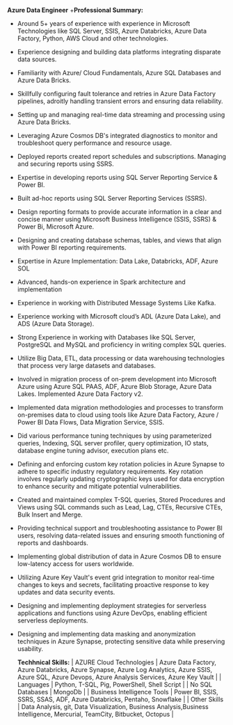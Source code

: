 **Azure Data Engineer**
+**Professional Summary:**
* Around 5+ years of experience with experience in Microsoft Technologies like SQL Server, SSIS, Azure Databricks, Azure Data Factory, Python, AWS Cloud and other technologies. 
* Experience designing and building data platforms integrating disparate data sources.
* Familiarity with Azure/ Cloud Fundamentals, Azure SQL Databases and Azure Data Bricks.
* Skillfully configuring fault tolerance and retries in Azure Data Factory pipelines, adroitly handling transient errors and ensuring data reliability.
* Setting up and managing real-time data streaming and processing using Azure Data Bricks.
* Leveraging Azure Cosmos DB's integrated diagnostics to monitor and troubleshoot query performance and resource usage.
* Deployed reports created report schedules and subscriptions. Managing and securing reports using SSRS.
* Expertise in developing reports using SQL Server Reporting Service & Power BI.
* Built ad-hoc reports using SQL Server Reporting Services (SSRS).
* Design reporting formats to provide accurate information in a clear and concise manner using Microsoft Business Intelligence (SSIS, SSRS) & Power Bi, Microsoft Azure.
* Designing and creating database schemas, tables, and views that align with Power BI reporting requirements.
* Expertise in Azure Implementation: Data Lake, Databricks, ADF, Azure SOL
* Advanced, hands-on experience in Spark architecture and implementation
* Experience in working with Distributed Message Systems Like Kafka.
* Experience working with Microsoft cloud’s ADL (Azure Data Lake), and ADS (Azure Data Storage).
* Strong Experience in working with Databases like SQL Server, PostgreSQL and MySQL and proficiency in writing complex SQL queries.
* Utilize Big Data, ETL, data processing or data warehousing technologies that process very large datasets and databases.
* Involved in migration process of on-prem development into Microsoft Azure using Azure SQL PAAS, ADF, Azure Blob Storage, Azure Data Lakes. Implemented Azure Data Factory v2.
* Implemented data migration methodologies and processes to transform on-premises data to cloud using tools like Azure Data Factory, Azure / Power BI Data Flows, Data Migration Service, SSIS.
* Did various performance tuning techniques by using parameterized queries, Indexing, SQL server profiler, query optimization, IO stats, database engine tuning advisor, execution plans etc.
* Defining and enforcing custom key rotation policies in Azure Synapse to adhere to specific industry regulatory requirements. Key rotation involves regularly updating cryptographic keys used for data encryption to enhance security and mitigate potential vulnerabilities.
* Created and maintained complex T-SQL queries, Stored Procedures and Views using SQL commands such as Lead, Lag, CTEs, Recursive CTEs, Bulk Insert and Merge.
* Providing technical support and troubleshooting assistance to Power BI users, resolving data-related issues and ensuring smooth functioning of reports and dashboards.
* Implementing global distribution of data in Azure Cosmos DB to ensure low-latency access for users worldwide.
* Utilizing Azure Key Vault's event grid integration to monitor real-time changes to keys and secrets, facilitating proactive response to key updates and data security events.
* Designing and implementing deployment strategies for serverless applications and functions using Azure DevOps, enabling efficient serverless deployments.
* Designing and implementing data masking and anonymization techniques in Azure Synapse, protecting sensitive data while preserving usability.
  
  **Techhnical Skills:**
  | AZURE Cloud Technologies | Azure Data Factory, Azure Databricks, Azure Synapse, Azure Log Analytics, Azure SSIS, Azure SQL, Azure Devops, Azure Analysis Services, Azure Key Vault |
  | Languages | Python, T-SQL, Pig, PowerShell, Shell Script |
  | No SQL Databases | MongoDb |
  | Business Intelligence Tools | Power BI, SSIS, SSRS, SSAS, ADF, Azure Databricks, Pentaho, Snowflake |
  | Other Skills | Data Analysis, git, Data Visualization, Business Analysis,Business Intelligence, Mercurial, TeamCity, Bitbucket, Octopus |
  
